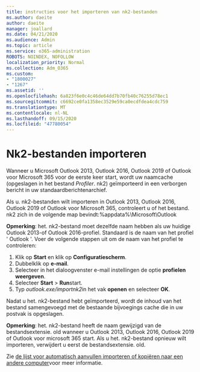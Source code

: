 ```yaml
---
title: instructies voor het importeren van nk2-bestanden
ms.author: daeite
author: daeite
manager: joallard
ms.date: 04/21/2020
ms.audience: Admin
ms.topic: article
ms.service: o365-administration
ROBOTS: NOINDEX, NOFOLLOW
localization_priority: Normal
ms.collection: Adm_O365
ms.custom:
- "1800027"
- "1267"
ms.assetid: ''
ms.openlocfilehash: 6a823f6e0c4c46de64dd7b70fb40c76255d78ec1
ms.sourcegitcommit: c6692ce0fa1358ec3529e59ca0ecdfdea4cdc759
ms.translationtype: MT
ms.contentlocale: nl-NL
ms.lasthandoff: 09/15/2020
ms.locfileid: "47780054"
---
```

# <a name="how-to-import-nk2-files"></a>Nk2-bestanden importeren 

Wanneer u Microsoft Outlook 2013, Outlook 2016, Outlook 2019 of Outlook voor Microsoft 365 voor de eerste keer start, wordt uw naamcache (opgeslagen in het bestand *Profiler*. nk2) geïmporteerd in een verborgen bericht in uw standaardberichtenarchief.

Als u. nk2-bestanden wilt importeren in Outlook 2013, Outlook 2016, Outlook 2019 of Outlook voor Microsoft 365, controleert u of het bestand. nk2 zich in de volgende map bevindt:%appdata%\Microsoft\Outlook

**Opmerking**: het. nk2-bestand moet dezelfde naam hebben als uw huidige Outlook 2013-of Outlook 2016-profiel. Standaard is de naam van het profiel ' Outlook '. Voer de volgende stappen uit om de naam van het profiel te controleren: 
1. Klik op **Start** en klik op **Configuratiescherm**.
2. Dubbelklik op **e-mail**.
3. Selecteer in het dialoogvenster e-mail instellingen de optie **profielen weergeven**.
4. Selecteer **Start**  >  **Run**start.
5. Typ *outlook.exe/importnk2*in het vak **openen** en selecteer **OK**. 

Nadat u het. nk2-bestand hebt geïmporteerd, wordt de inhoud van het bestand samengevoegd met de bestaande bijvoegings cache die in uw postvak is opgeslagen.

**Opmerking**: het. nk2-bestand heeft de naam gewijzigd van de bestandsextensie. old wanneer u Outlook 2013, Outlook 2016, Outlook 2019 of Outlook voor microsoft 365 start. Als u het. nk2-bestand opnieuw wilt importeren, verwijdert u eerst de bestandsextensie. old.

Zie [de lijst voor automatisch aanvullen importeren of kopiëren naar een andere computer](https://support.microsoft.com/help/2806550/how-to-import-nk2-files-into-outlook%)voor meer informatie.